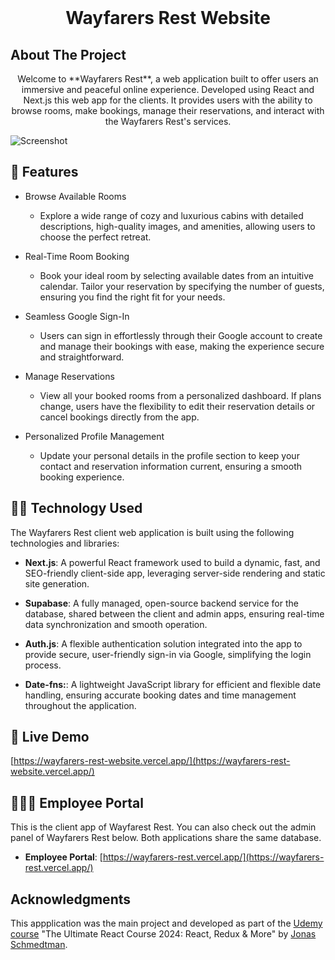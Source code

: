 <!-- PROJECT LOGO -->
<br />
<h1 align="center">Wayfarers Rest Website</h1>

<!-- ABOUT THE PROJECT -->

## About The Project

<p align="center">
Welcome to **Wayfarers Rest**, a web application built to offer users an immersive and peaceful online experience. Developed using React and Next.js this web app for the clients. It provides users with the ability to browse rooms, make bookings, manage their reservations, and interact with the Wayfarers Rest's services.
</p>

![Screenshot](./app/public/bg.webp)

<!-- APPLICATION'S FEATURES -->

## 📝 Features

- Browse Available Rooms

  - Explore a wide range of cozy and luxurious cabins with detailed descriptions, high-quality images, and amenities, allowing users to choose the perfect retreat.

- Real-Time Room Booking

  - Book your ideal room by selecting available dates from an intuitive calendar. Tailor your reservation by specifying the number of guests, ensuring you find the right fit for your needs.

- Seamless Google Sign-In

  - Users can sign in effortlessly through their Google account to create and manage their bookings with ease, making the experience secure and straightforward.

- Manage Reservations

  - View all your booked rooms from a personalized dashboard. If plans change, users have the flexibility to edit their reservation details or cancel bookings directly from the app.

- Personalized Profile Management

  - Update your personal details in the profile section to keep your contact and reservation information current, ensuring a smooth booking experience.

<!-- TECHNOLOGY USED -->

## 👨‍💻 Technology Used

The Wayfarers Rest client web application is built using the following technologies and libraries:

- **Next.js**: A powerful React framework used to build a dynamic, fast, and SEO-friendly client-side app, leveraging server-side rendering and static site generation.

- **Supabase**: A fully managed, open-source backend service for the database, shared between the client and admin apps, ensuring real-time data synchronization and smooth operation.

- **Auth.js**: A flexible authentication solution integrated into the app to provide secure, user-friendly sign-in via Google, simplifying the login process.

- **Date-fns:**: A lightweight JavaScript library for efficient and flexible date handling, ensuring accurate booking dates and time management throughout the application.

<!-- LIVE DEMO -->

## 🚀 Live Demo

[https://wayfarers-rest-website.vercel.app/](https://wayfarers-rest-website.vercel.app/)

<!-- ADMIN -->

## 👨🏻‍💼 Employee Portal

This is the client app of Wayfarest Rest. You can also check out the admin panel of Wayfarers Rest below. Both applications share the same database.

- **Employee Portal**: [https://wayfarers-rest.vercel.app/](https://wayfarers-rest.vercel.app/)

<!-- ACKNOWLEDGEMENTS -->

## Acknowledgments

This appplication was the main project and developed as part of the [Udemy course](https://www.udemy.com/course/the-ultimate-react-course) "The Ultimate React Course 2024: React, Redux & More" by [Jonas Schmedtman](https://twitter.com/jonasschmedtman).

